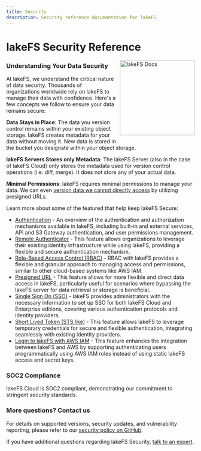 ```yaml
---
title: Security
description: Security reference documentation for lakeFS
---
```


# lakeFS Security Reference

<img src="assets/img/docs_logo.png" alt="lakeFS Docs" width=200 style="float: right; margin: 0 0 10px 10px;"/>

### Understanding Your Data Security ###

At lakeFS, we understand the critical nature of data security. Thousands of organizations worldwide rely on lakeFS to manage their data with confidence. Here's a few concepts we follow to ensure your data remains secure:

**Data Stays in Place**: The data you version control remains within your existing object storage. lakeFS creates metadata for your data without moving it. New data is stored in the bucket you designate within your object storage.

**lakeFS Servers Stores only Metadata**: The lakeFS Server (also in the case of lakeFS Cloud) only stores the metadata used for version control operations (i.e. diff, merge). It does not store any of your actual data.

**Minimal Permissions**: lakeFS requires minimal permissions to manage your data. We can even [version data we cannot directly access](https://lakefs.io/blog/pre-signed-urls/) by utilizing presigned URLs.

Learn more about some of the featured that help keep lakeFS Secure:

- [Authentication](./authentication.md) - An overview of the authentication and authorization mechanisms available in lakeFS, including built-in and external services, API and S3 Gateway authentication, and user permissions management.
- [Remote Authenticator](./remote-authenticator.md) - This feature allows organizations to leverage their existing identity infrastructure while using lakeFS, providing a flexible and secure authentication mechanism.
- [Role-Based Access Control (RBAC)](./rbac.md) - RBAC with lakeFS provides a flexible and granular approach to managing access and permissions, similar to other cloud-based systems like AWS IAM.
- [Presigned URL](./presigned-url.md) - This feature allows for more flexible and direct data access in lakeFS, particularly useful for scenarios where bypassing the lakeFS server for data retrieval or storage is beneficial.
- [Single Sign On (SSO)](./sso.md) - lakeFS provides administrators with the necessary information to set up SSO for both lakeFS Cloud and Enterprise editions, covering various authentication protocols and identity providers.
- [Short Lived Token (STS like)](./sts-login.md) - This feature allows lakeFS to leverage temporary credentials for secure and flexible authentication, integrating seamlessly with existing identity providers.
- [Login to lakeFS with AWS IAM](./external-principals-aws.md) - This feature enhances the integration between lakeFS and AWS by supporting authenticating users programmatically using AWS IAM roles instead of using static lakeFS access and secret keys.

### SOC2 Compliance ###
lakeFS Cloud is SOC2 compliant, demonstrating our commitment to stringent security standards.

### More questions? Contact us ###
For details on supported versions, security updates, and vulnerability reporting, please refer to our [security policy on GitHub]( https://github.com/treeverse/lakeFS/security/policy).

If you have additional questions regarding lakeFS Security, [talk to an expert](https://meetings.hubspot.com/iddo-avneri/lakefs-security-questions).